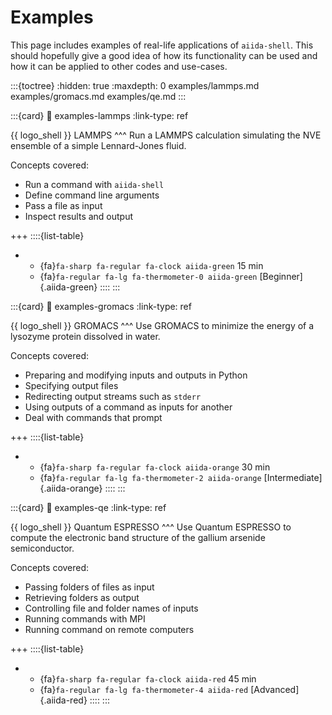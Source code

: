 # Examples

This page includes examples of real-life applications of `aiida-shell`. This should hopefully give a good idea of how
its functionality can be used and how it can be applied to other codes and use-cases.

:::{toctree}
:hidden: true
:maxdepth: 0
examples/lammps.md
examples/gromacs.md
examples/qe.md
:::

:::{card}
:link: examples-lammps
:link-type: ref

{{ logo_shell }} LAMMPS
^^^
Run a LAMMPS calculation simulating the NVE ensemble of a simple Lennard-Jones fluid.

Concepts covered:
* Run a command with `aiida-shell`
* Define command line arguments
* Pass a file as input
* Inspect results and output

+++
::::{list-table}

* - {fa}`fa-sharp fa-regular fa-clock aiida-green` 15 min
  - {fa}`fa-regular fa-lg fa-thermometer-0 aiida-green` [Beginner]{.aiida-green}
::::
:::

:::{card}
:link: examples-gromacs
:link-type: ref

{{ logo_shell }} GROMACS
^^^
Use GROMACS to minimize the energy of a lysozyme protein dissolved in water.

Concepts covered:
* Preparing and modifying inputs and outputs in Python
* Specifying output files
* Redirecting output streams such as `stderr`
* Using outputs of a command as inputs for another
* Deal with commands that prompt

+++
::::{list-table}
* - {fa}`fa-sharp fa-regular fa-clock aiida-orange` 30 min
  - {fa}`fa-regular fa-lg fa-thermometer-2 aiida-orange` [Intermediate]{.aiida-orange}
::::
:::

:::{card}
:link: examples-qe
:link-type: ref

{{ logo_shell }} Quantum ESPRESSO
^^^
Use Quantum ESPRESSO to compute the electronic band structure of the gallium arsenide semiconductor.

Concepts covered:
* Passing folders of files as input
* Retrieving folders as output
* Controlling file and folder names of inputs
* Running commands with MPI
* Running command on remote computers

+++
::::{list-table}

* - {fa}`fa-sharp fa-regular fa-clock aiida-red` 45 min
  - {fa}`fa-regular fa-lg fa-thermometer-4 aiida-red` [Advanced]{.aiida-red}
::::
:::
